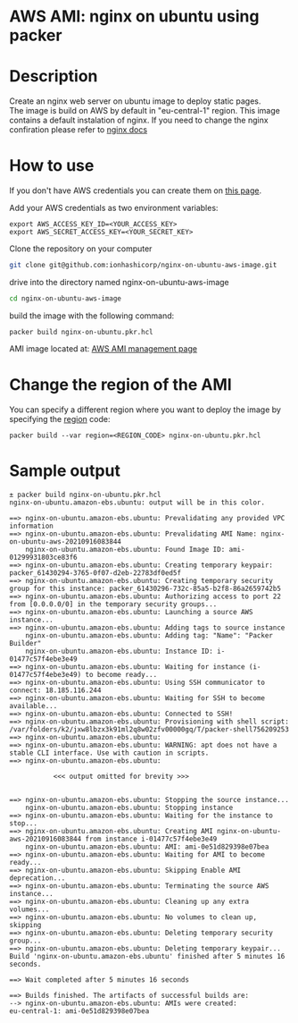 # AWS AMI: nginx on ubuntu using packer

# Description
Create an nginx web server on ubuntu image to deploy static pages.\
The image is build on AWS by default in "eu-central-1" region.
This image contains a default instalation of nginx. If you need to change the nginx confiration please refer to [nginx docs](http://nginx.org/en/docs/)

# How to use

If you don't have AWS credentials you can create them on [this page](https://console.aws.amazon.com/iam/home?#security_credential).

Add your AWS credentials as two environment variables:
```
export AWS_ACCESS_KEY_ID=<YOUR_ACCESS_KEY>
export AWS_SECRET_ACCESS_KEY=<YOUR_SECRET_KEY>
```

Clone the repository on your computer
```bash
git clone git@github.com:ionhashicorp/nginx-on-ubuntu-aws-image.git
```

drive into the directory named nginx-on-ubuntu-aws-image
```bash
cd nginx-on-ubuntu-aws-image
```

build the image with the following command:
```
packer build nginx-on-ubuntu.pkr.hcl
```

AMI image located at:
[AWS AMI management page](https://us-west-2.console.aws.amazon.com/ec2/v2/home?region=eu-central-1#Images:visibility=owned-by-me;search=learn-packer-linux-aws;sort=tag:Name)

# Change the region of the AMI
You can specify a different region where you want to deploy the image by specifying the [region](https://docs.aws.amazon.com/AWSEC2/latest/UserGuide/using-regions-availability-zones.html) code:

```
packer build --var region=<REGION_CODE> nginx-on-ubuntu.pkr.hcl
```


# Sample output
```
± packer build nginx-on-ubuntu.pkr.hcl
nginx-on-ubuntu.amazon-ebs.ubuntu: output will be in this color.

==> nginx-on-ubuntu.amazon-ebs.ubuntu: Prevalidating any provided VPC information
==> nginx-on-ubuntu.amazon-ebs.ubuntu: Prevalidating AMI Name: nginx-on-ubuntu-aws-20210916083844
    nginx-on-ubuntu.amazon-ebs.ubuntu: Found Image ID: ami-01299931803ce83f6
==> nginx-on-ubuntu.amazon-ebs.ubuntu: Creating temporary keypair: packer_61430294-3765-0f07-d2eb-22783df0ed5f
==> nginx-on-ubuntu.amazon-ebs.ubuntu: Creating temporary security group for this instance: packer_61430296-732c-85a5-b2f8-86a2659742b5
==> nginx-on-ubuntu.amazon-ebs.ubuntu: Authorizing access to port 22 from [0.0.0.0/0] in the temporary security groups...
==> nginx-on-ubuntu.amazon-ebs.ubuntu: Launching a source AWS instance...
==> nginx-on-ubuntu.amazon-ebs.ubuntu: Adding tags to source instance
    nginx-on-ubuntu.amazon-ebs.ubuntu: Adding tag: "Name": "Packer Builder"
    nginx-on-ubuntu.amazon-ebs.ubuntu: Instance ID: i-01477c57f4ebe3e49
==> nginx-on-ubuntu.amazon-ebs.ubuntu: Waiting for instance (i-01477c57f4ebe3e49) to become ready...
==> nginx-on-ubuntu.amazon-ebs.ubuntu: Using SSH communicator to connect: 18.185.116.244
==> nginx-on-ubuntu.amazon-ebs.ubuntu: Waiting for SSH to become available...
==> nginx-on-ubuntu.amazon-ebs.ubuntu: Connected to SSH!
==> nginx-on-ubuntu.amazon-ebs.ubuntu: Provisioning with shell script: /var/folders/k2/jxw8lbzx3k91ml2q8w02zfv00000gq/T/packer-shell756209253
==> nginx-on-ubuntu.amazon-ebs.ubuntu:
==> nginx-on-ubuntu.amazon-ebs.ubuntu: WARNING: apt does not have a stable CLI interface. Use with caution in scripts.
==> nginx-on-ubuntu.amazon-ebs.ubuntu:

           <<< output omitted for brevity >>> 
           
           
==> nginx-on-ubuntu.amazon-ebs.ubuntu: Stopping the source instance...
    nginx-on-ubuntu.amazon-ebs.ubuntu: Stopping instance
==> nginx-on-ubuntu.amazon-ebs.ubuntu: Waiting for the instance to stop...
==> nginx-on-ubuntu.amazon-ebs.ubuntu: Creating AMI nginx-on-ubuntu-aws-20210916083844 from instance i-01477c57f4ebe3e49
    nginx-on-ubuntu.amazon-ebs.ubuntu: AMI: ami-0e51d829398e07bea
==> nginx-on-ubuntu.amazon-ebs.ubuntu: Waiting for AMI to become ready...
==> nginx-on-ubuntu.amazon-ebs.ubuntu: Skipping Enable AMI deprecation...
==> nginx-on-ubuntu.amazon-ebs.ubuntu: Terminating the source AWS instance...
==> nginx-on-ubuntu.amazon-ebs.ubuntu: Cleaning up any extra volumes...
==> nginx-on-ubuntu.amazon-ebs.ubuntu: No volumes to clean up, skipping
==> nginx-on-ubuntu.amazon-ebs.ubuntu: Deleting temporary security group...
==> nginx-on-ubuntu.amazon-ebs.ubuntu: Deleting temporary keypair...
Build 'nginx-on-ubuntu.amazon-ebs.ubuntu' finished after 5 minutes 16 seconds.

==> Wait completed after 5 minutes 16 seconds

==> Builds finished. The artifacts of successful builds are:
--> nginx-on-ubuntu.amazon-ebs.ubuntu: AMIs were created:
eu-central-1: ami-0e51d829398e07bea
```
